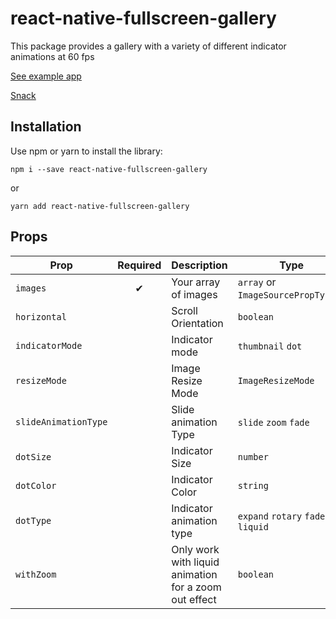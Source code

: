 # react-native-fullscreen-gallery

This package provides a gallery with a variety of different indicator animations at 60 fps

[See example app](https://github.com/vandetho/react-native-fullscreen-gallery-example)

[Snack](https://snack.expo.dev/@vandetho/f6c3a4)

## Installation

Use npm or yarn to install the library:

`npm i --save react-native-fullscreen-gallery`

or

`yarn add react-native-fullscreen-gallery`

## Props

| Prop                 | Required           | Description                                           | Type                                 | Default     |
|----------------------|--------------------|-------------------------------------------------------|--------------------------------------|-------------|
| `images`             | <center>✔</center> | Your array of images                                  | `array`  or `ImageSourcePropType[]`️ |             |
| `horizontal`         |                    | Scroll Orientation                                    | `boolean`                            | `true`      |
| `indicatorMode`      |                    | Indicator mode                                        | `thumbnail` `dot`                    | `thumbnail` |
| `resizeMode`         |                    | Image Resize Mode                                     | `ImageResizeMode`                    | `contain`   |
| `slideAnimationType` |                    | Slide animation Type                                  | `slide` `zoom` `fade`                | `slide`     |
| `dotSize`            |                    | Indicator Size                                        | `number`                             | `10`        |
| `dotColor`           |                    | Indicator Color                                       | `string`                             | `#FFFFFF`   |
| `dotType`            |                    | Indicator animation type                              | `expand` `rotary` `fade` `liquid`    | `expand`    |
| `withZoom`           |                    | Only work with liquid animation for a zoom out effect | `boolean`                            | `false`     |
